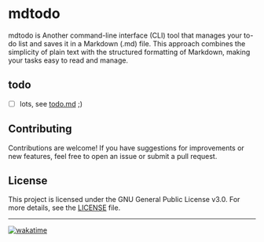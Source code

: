 # mdtodo
mdtodo is Another command-line interface (CLI) tool that manages your to-do list and saves it in a Markdown (.md) file. 
This approach combines the simplicity of plain text with the structured formatting of Markdown, making your tasks easy to read and manage.


## todo
- [ ] lots, see [todo.md](todo.md) ;)


## Contributing

Contributions are welcome! If you have suggestions for improvements or new features, feel free to open an issue or submit a pull request.

## License

This project is licensed under the GNU General Public License v3.0. For more details, see the [LICENSE](LICENSE) file.

----


[![wakatime](https://wakatime.com/badge/user/76584d9d-5b41-46e5-8997-1dba7fa49c33/project/7836ce52-2d45-4c3c-8547-8d4e13d20121.svg)](https://wakatime.com/badge/user/76584d9d-5b41-46e5-8997-1dba7fa49c33/project/7836ce52-2d45-4c3c-8547-8d4e13d20121)

